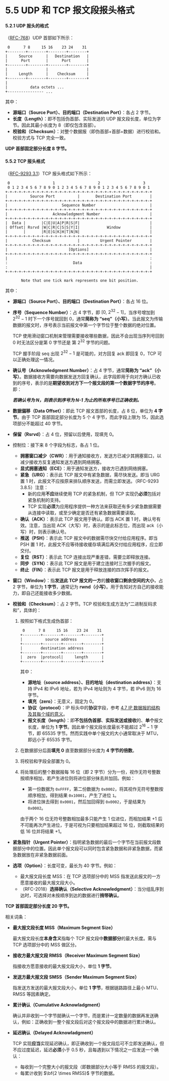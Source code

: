 # 5.5 UDP 和 TCP 报文段报头格式

#### 5.2.1 UDP 报头的格式

（[RFC-768](https://datatracker.ietf.org/doc/html/rfc768)）UDP 首部如下所示：

```
 0      7 8     15 16    23 24    31
+--------+--------+--------+--------+
|     Source      |   Destination   |
|      Port       |      Port       |
+--------+--------+--------+--------+
|                 |                 |
|     Length      |    Checksum     |
+--------+--------+--------+--------+
|
|          data octets ...
+---------------- ...
```

其中：

+ **源端口（Source Port）、目的端口（Destination Port）**：各占 2 字节。
+ **长度（Length）**：即不包括伪首部、实际发送的 UDP 报文段长度，单位为字节。因此其最小长度为 8（即仅包含首部）。
+ **校验和（Checksum）**：对整个数据报（即伪首部+首部+数据）进行校验和。校验方式与 TCP 完全一致。

**UDP 首部固定部分长度 8 字节。**

#### 5.5.2 TCP 报头格式

（[RFC-9293 3.1](https://datatracker.ietf.org/doc/html/rfc1072#section-3.1)）TCP 报头格式如下所示：

```
 0                   1                   2                   3
 0 1 2 3 4 5 6 7 8 9 0 1 2 3 4 5 6 7 8 9 0 1 2 3 4 5 6 7 8 9 0 1
+-+-+-+-+-+-+-+-+-+-+-+-+-+-+-+-+-+-+-+-+-+-+-+-+-+-+-+-+-+-+-+-+
|          Source Port          |       Destination Port        |
+-+-+-+-+-+-+-+-+-+-+-+-+-+-+-+-+-+-+-+-+-+-+-+-+-+-+-+-+-+-+-+-+
|                        Sequence Number                        |
+-+-+-+-+-+-+-+-+-+-+-+-+-+-+-+-+-+-+-+-+-+-+-+-+-+-+-+-+-+-+-+-+
|                    Acknowledgment Number                      |
+-+-+-+-+-+-+-+-+-+-+-+-+-+-+-+-+-+-+-+-+-+-+-+-+-+-+-+-+-+-+-+-+
|  Data |       |C|E|U|A|P|R|S|F|                               |
| Offset| Rsrvd |W|C|R|C|S|S|Y|I|            Window             |
|       |       |R|E|G|K|H|T|N|N|                               |
+-+-+-+-+-+-+-+-+-+-+-+-+-+-+-+-+-+-+-+-+-+-+-+-+-+-+-+-+-+-+-+-+
|           Checksum            |         Urgent Pointer        |
+-+-+-+-+-+-+-+-+-+-+-+-+-+-+-+-+-+-+-+-+-+-+-+-+-+-+-+-+-+-+-+-+
|                           [Options]                           |
+-+-+-+-+-+-+-+-+-+-+-+-+-+-+-+-+-+-+-+-+-+-+-+-+-+-+-+-+-+-+-+-+
|                                                               :
:                             Data                              :
:                                                               |
+-+-+-+-+-+-+-+-+-+-+-+-+-+-+-+-+-+-+-+-+-+-+-+-+-+-+-+-+-+-+-+-+

       Note that one tick mark represents one bit position.
```

其中：

+ **源端口（Source Port）、目的端口（Destination Port）**：各占 16 位。

+ **序号（Sequence Number）**：占 4 字节，即 $[0,\ 2^{32}-1]$，当序号增加到 $2^{32}-1$ 时下一个序号就回到 0，通常**简称为 “seq”（小写）**。当此报文为传输数据的报文时，序号表示当前报文中第一个字节位于整个数据的绝对位置。

  TCP 使用滑动窗口机制来管理需要接收哪些数据，因此不会出现当序列号回到 0 时无法区分是第 0 字节还是 第 $2^{32}$ 字节的问题。

  TCP 握手阶段 seq 出现 $2^{32}-1$ 是可能的，对方回复 ack 即回复 0，TCP 可以正确处理这一情况。

+ **确认号（Acknowledgment Number）**：占 4 字节，通常**简称为 “ack”（小写）**。数据接收方需要向数据发送方回复确认，此字段即用于向对方确认已收到的序号，表示的是**期望收到对方下一个报文段的第一个数据字节的序号**。即：

  **_若确认号为 N，则表示到序号为 N-1 为止的所有序号已正确收到。_**

+ **数据偏移（Data Offset）**：即此 TCP 报文首部的长度，占 8 位，单位为 **4 字节**。由于 TCP 首部固定部分长度为 5 个 4 字节，而此字段上限为 15，因此选项部分不能超过 40 字节。

+ **保留（Rsrvd）**：占 4 位，预留以后使用，现填充 0。

+ 控制位：接下来 8 个字段为标志，各占 1 位。

    + **拥塞窗口减少（CWR）**：用于通知接收方，发送方已减少其拥塞窗口，以减少接收方反复通知发送方遇到网络拥塞。
    + **显式拥塞通知（ECE）**：用于通知发送方，接收方已遇到网络拥塞。
    + **紧急（URG）**：表示此 TCP 报文中有紧急数据，需尽快发送。即当 URG 置 1 时，此报文不应按原来排队顺序发送，而需立即发送。（RFC-9293 3.8.5）注意：
        + 新的应用**不应**继续使用 TCP 的紧急机制，但 TCP 实现仍**必须**包括对紧急机制的支持。
        + TCP 实现**必须**为应用程序提供一种方法来获取还有多少紧急数据需要从连接中读取，或至少确定是否还有紧急数据需要读取。
    + **确认（ACK）**：表示此 TCP 报文用于确认。即当 ACK 置 1 时，确认号有效。注意，当出现 ACK（大写）时，表示的是此标志位，而出现 ack（小写）时，则表示确认号。
    + **推送（PSH）**：表示此 TCP 报文中的数据需尽快交付给应用程序。即当 PSH 置 1 时，此报文不应等待接收缓存填满后再交付给应用程序，应立即交付。
    + **复位（RST）**：表示此 TCP 连接出现严重差错，需要立即释放连接。
    + **同步（SYN）**：表示此 TCP 报文是用于建立连接时三次握手的报文。
    + **终止（FIN）**：表示此 TCP 报文是用于释放连接的四次挥手的报文。

+ **窗口（Window）**：指**发送此 TCP 报文的一方**的**接收窗口剩余空间的大小**，占 2 字节，单位为 **1 字节**，通常记为 **rwnd（小写）**。用于告知对方自己的接收能力，即自己还能接收多少数据。

+ **校验和（Checksum）**：占 2 字节。TCP 校验和生成方法为“二进制反码求和”，具体的：

    1. 按照如下格式生成伪首部：

       ```
        0      7 8     15 16    23 24    31
       +--------+--------+--------+--------+
       |          source address           |
       +--------+--------+--------+--------+
       |        destination address        |
       +--------+--------+--------+--------+
       |  zero  |protocol|     length      |
       +--------+--------+--------+--------+
       ```

       其中：

        - **源地址（source address）、目的地址（destination address）**：支持 IPv4 和 IPv6 地址，若为 IPv4 地址则为 4 字节，若 IPv6 则为 16 字节。
        - **填充（zero）**：无意义，固定为 0。
        - **协议（protocol）**：IP 标头中的**协议**字段，参考 [4.7 IP 数据报的结构及其每个域的意义](chapter-04-07.md)。
        - **报文长度（length）**：即**不包括伪首部**、**实际发送或接收**的、**单个**报文长度，单位为 **1 字节**。因此单个报文段长度最长不能超过 $2^{16}-1$ 字节，即 65535 字节。然而实践中单个报文的大小通常取决于 MTU，即远小于 65535 字节。

    2. 在数据部分后面**填充 0** 直至数据部分长度为 **4 字节的倍数**。

    3. 将校验和字段全部置为 0。

    4. 将处理后的整个数据报每 16 位（即 2 字节）分为一份，视作无符号整数按顺序相加，若产生进位则将进位部分抹去并加回。例如：

        + 第一份数据为 `0xFFFF`，第二份数据为 `0x0002`，将其视作无符号整数按顺序相加，得到结果 `0x10001`，产生了进位 `1`。
        + 将进位抹去得到 `0x0001`，然后加回得到 `0x0002`，于是结果为 `0x0002`。

       由于两个 16 位无符号整数相加最多只能产生 1 位进位，而相加结果 +1 后不可能再次产生进位，于是可视为只要相加结果超过 16 位，则截取结果的低 16 位并将结果 +1。

+ **紧急指针（Urgent Pointer）**：指明紧急数据的最后一个字节在当前报文段数据部分中的位置。因此单个报文段可以同时包含紧急数据和非紧急数据，而紧急数据放在非紧急数据前面。

+ **选项（Option）**：长度可变，最长为 40 字节。例如：

    + 最大报文段长度 MSS：在 TCP 选项部分中的 MSS 指发送此报文的一方愿意接收的最大报文段大小。
    + （RFC-2018）**选择确认（Selective Acknowledgment）**：当分组乱序到达时，可选择对未按顺序到达的数据进行**捎带确认**。

**TCP 首部固定部分长度 20 字节。**

相关词条：

+ **最大报文段长度 MSS（Maximum Segment Size）**

  最大报文段长度**本身含义**指每个 TCP 报文段中**数据部分**的最大长度。需与 TCP 选项部分中的 MSS 做区分。

+ **接收方最大报文段 RMSS（Receiver Maximum Segment Size）**

  指接收方愿意接收的最大报文段大小，单位 **1 字节**。

+ **发送方最大报文段 SMSS（Sender Maximum Segment Size）**

  指发送方发送的最大报文段大小，单位 **1 字节**，根据链路路径上最小 MTU、RMSS 等因素确定。

+ **累计确认（Cumulative Acknowladgment）**

  确认并非收到一个字节就确认一个字节，而是累计一定数量的数据再发送确认，例如：正确收到一整个报文段后对这个报文段中的数据进行累计确认。

+ **延迟确认（Delayed Acknowladgment）**

  TCP 实现**应当**实现延迟确认，即正确收到一个报文段后可不立即发送确认，但不应过度延迟，延迟**必须**小于 0.5 秒，且每遇到以下情况之一应发送一个确认：

    + 每收到一个完整大小的报文段（即数据部分大小等于 RMSS 的报文段）。
    + 每累计收到 $\bf{2 \times RMSS}$ 字节的数据。